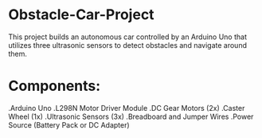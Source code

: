 # Obstacle-Car-Project
This project builds an autonomous car controlled by an Arduino Uno that utilizes three ultrasonic sensors to detect obstacles and navigate around them.
# Components:
.Arduino Uno
.L298N Motor Driver Module
.DC Gear Motors (2x)
.Caster Wheel (1x)
.Ultrasonic Sensors (3x)
.Breadboard and Jumper Wires
.Power Source (Battery Pack or DC Adapter)

